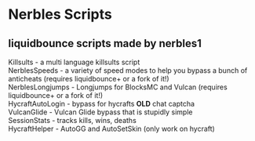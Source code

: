 # Nerbles Scripts

## liquidbounce scripts made by nerbles1

Killsults - a multi language killsults script  
NerblesSpeeds - a variety of speed modes to help you bypass a bunch of anticheats (requires liquidbounce+ or a fork of it!)  
NerblesLongjumps - Longjumps for BlocksMC and Vulcan (requires liquidbounce+ or a fork of it!)  
HycraftAutoLogin - bypass for hycrafts **OLD** chat captcha  
VulcanGlide - Vulcan Glide bypass that is stupidly simple  
SessionStats - tracks kills, wins, deaths  
HycraftHelper - AutoGG and AutoSetSkin (only work on hycraft)  
